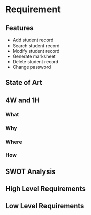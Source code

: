 # Requirement
## Features
* Add student record
* Search student record
* Modify student record
* Generate marksheet
* Delete student record
* Change password

## State of Art

## 4W and 1H

### What


### Why

### Where

### How


## SWOT Analysis

## High Level Requirements

## Low Level Requirements
